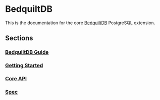 # BedquiltDB

This is the documentation for the core [BedquiltDB](http://bedquiltdb.github.io)
PostgreSQL extension.


## Sections

### [BedquiltDB Guide](guide/index.md)

### [Getting Started](getting_started.md)

### [Core API](api_docs.md)

### [Spec](spec.md)
